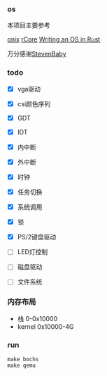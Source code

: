 ### os
本项目主要参考

[onix](https://github.com/StevenBaby/onix)
[rCore](https://github.com/rcore-os/rCore)
[Writing an OS in Rust ](https://github.com/phil-opp/blog_os)

万分感谢[StevenBaby](https://github.com/StevenBaby)

### todo

- [x] vga驱动
- [x] csi颜色序列
- [x] GDT
- [x] IDT
- [x] 内中断
- [x] 外中断
- [x] 时钟
- [x] 任务切换
- [x] 系统调用
- [x] 锁
- [x] PS/2键盘驱动
- [ ] LED灯控制
- [ ] 磁盘驱动 
- [ ] 文件系统


### 内存布局

+ 栈 0-0x10000
+ kernel 0x10000-4G


### run
```
make bochs
make qemu
```

